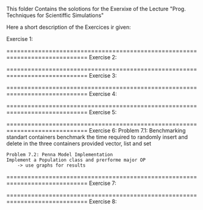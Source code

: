 This folder Contains the solotions for the Exerxixe of the 
Lecture "Prog. Techniques for Scientiffic Simulations"

Here a short description of the Exercices ir given:

Exercise 1:

=============================================================================
Exercise 2:

=============================================================================
Exercise 3:

=============================================================================
Exercise 4:

=============================================================================
Exercise 5:

=============================================================================
Exercise 6:
	Problem 7.1: Benchmarking standart containers
	benchmark the time required to randomly insert and delete in the
	three containers provided vector, list and set

	Problem 7.2: Penna Model Implementation
	Implement a Population class and prerforme major OP
		-> use graphs for results
	
=============================================================================
Exercise 7:

=============================================================================
Exercise 8:
